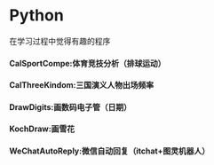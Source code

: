 # Python
在学习过程中觉得有趣的程序

#### CalSportCompe:体育竞技分析（排球运动）
#### CalThreeKindom:三国演义人物出场频率
#### DrawDigits:画数码电子管（日期）
#### KochDraw:画雪花
#### WeChatAutoReply:微信自动回复（itchat+图灵机器人）

